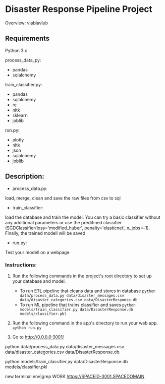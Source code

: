 # Disaster Response Pipeline Project
Overview: vlablavlub

## Requirements
Python 3.x

process_data_py:
- pandas
- sqlalchemy

train_classifier.py:
- pandas
- sqlalchemy
- re
- nltk
- sklearn
- joblib

run.py:
- plotly
- nltk
- json
- sqlalchemy
- joblib

## Description:
- process_data.py:

load, merge, clean and save the raw files from csv to sql

- train_classifier:

load the database and train the model. You can try a basic classifier without any additional parameters or use the predifined classifier
(SGDClassifier(loss='modified_huber', penalty='elasticnet', n_jobs=-1).
Finally, the trained modell will be saved

- run.py:

Test your modell on a webpage




### Instructions:
1. Run the following commands in the project's root directory to set up your database and model.

    - To run ETL pipeline that cleans data and stores in database
        `python data/process_data.py data/disaster_messages.csv data/disaster_categories.csv data/DisasterResponse.db`
    - To run ML pipeline that trains classifier and saves
        `python models/train_classifier.py data/DisasterResponse.db models/classifier.pkl`

2. Run the following command in the app's directory to run your web app.
    `python run.py`

3. Go to http://0.0.0.0:3001/



python data/process_data.py data/disaster_messages.csv data/disaster_categories.csv data/DisasterResponse.db

python models/train_classifier.py data/DisasterResponse.db models/classifier.pkl

new terminal 
env|grep WORK
https://SPACEID-3001.SPACEDOMAIN
